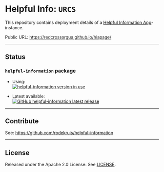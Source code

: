 # Helpful Info: `URCS`

This repository contains deployment details of a [Helpful Information App](https://github.com/rodekruis/helpful-information)-instance.

Public URL: <https://redcrossorgua.github.io/hiapage/>

---

## Status

### `helpful-information` package

- Using:  
  [![helpful-information version in use](https://img.shields.io/github/package-json/dependency-version/redcrossorgua/hiapage/helpful-information?style=flat-square&logo=github)](.package.json#L7)

- Latest available:  
  [![GitHub helpful-information latest release](https://img.shields.io/github/v/release/rodekruis/helpful-information?display_name=tag&label=helpful-information%20release&logo=github)](https://github.com/rodekruis/helpful-information/releases)

---

## Contribute

See: <https://github.com/rodekruis/helpful-information>

---

## License

Released under the Apache 2.0 License. See [LICENSE](./LICENSE).
